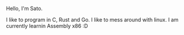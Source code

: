 Hello, I'm Sato.

I like to program in C, Rust and Go.
I like to mess around with linux.
I am currently learnin Assembly x86 :D
          
              
    

          
        
